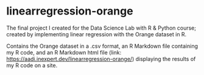 # linearregression-orange
The final project I created for the Data Science Lab with R &amp; Python course; created by implementing linear regression with the Orange dataset in R.

Contains the Orange dataset in a .csv format, an R Markdown file containing my R code, and an R Markdown html file (link: https://aadi.inexpert.dev/linearregression-orange/) displaying the results of my R code on a site.
